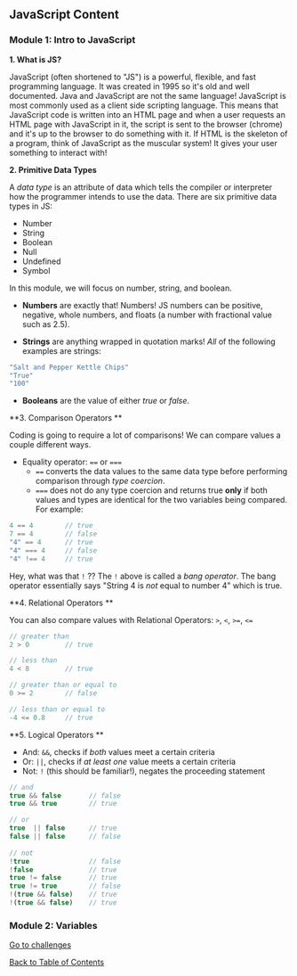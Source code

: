 ## JavaScript Content

### Module 1: Intro to JavaScript ###
**1. What is JS?**

JavaScript (often shortened to "JS") is a powerful, flexible, and fast programming language. It was created in 1995 so it's old and well documented. Java and JavaScript are not the same language! JavaScript is most commonly used as a client side scripting language. This means that JavaScript code is written into an HTML page and when a user requests an HTML page with JavaScript in it, the script is sent to the browser (chrome) and it's up to the browser to do something with it. If HTML is the skeleton of a program, think of JavaScript as the muscular system! It gives your user something to interact with!

**2. Primitive Data Types**

A _data type_ is an attribute of data which tells the compiler or interpreter how the programmer intends to use the data. There are six primitive data types in JS:

- Number
- String
- Boolean
- Null
- Undefined
- Symbol

In this module, we will focus on number, string, and boolean.

- **Numbers** are exactly that! Numbers! JS numbers can be positive, negative, whole numbers, and floats (a number with fractional value such as 2.5).

- **Strings** are anything wrapped in quotation marks! _All_ of the following examples are strings:

```javascript
"Salt and Pepper Kettle Chips"
"True"
"100"
```

- **Booleans** are the value of either _true_ or _false_.

**3. Comparison Operators **

Coding is going to require a lot of comparisons! We can compare values a couple different ways. 

- Equality operator: `==` or `===`
  - `==` converts the data values to the same data type before performing comparison through _type coercion_. 
  - `===` does not do any type coercion and returns true **only** if both values and types are identical for the two variables      being compared. For example:
```javascript
4 == 4        // true
7 == 4        // false
"4" == 4      // true
"4" === 4     // false
"4" !== 4     // true
```

Hey, what was that `!` ?? The `!` above is called a _bang operator_. The bang operator essentially says "String 4 is _not_ equal to number 4" which is true.

**4. Relational Operators **

You can also compare values with Relational Operators: `>`, `<`, `>=`, `<=`

```javascript
// greater than
2 > 0         // true

// less than
4 < 8         // true

// greater than or equal to
0 >= 2        // false

// less than or equal to
-4 <= 0.8     // true
```

**5. Logical Operators **

- And: `&&`, checks if _both_ values meet a certain criteria
- Or: `||`, checks if _at least one_ value meets a certain criteria
- Not: `!` (this should be familiar!), negates the proceeding statement

```javascript
// and
true && false       // false
true && true        // true

// or
true  || false      // true
false || false      // false
  
// not
!true               // false
!false              // true
true != false       // true
true != true        // false
!(true && false)    // true
!(true && false)    // true
```

### Module 2: Variables ###



<a href="https://github.com/rachaelstanislaw/learn-pre-work/blob/master/JavaScript/js_challenges.md">Go to challenges</a>

<a href="https://github.com/rachaelstanislaw/learn-pre-work">Back to Table of Contents</a>
